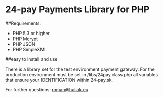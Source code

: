 24-pay Payments Library for PHP
===================================================


##Requirements:

  * PHP 5.3 or higher
  * PHP Mcrypt
  * PHP JSON
  * PHP SimpleXML

##easy to install and use

There is a library set for the test environment payment gateway. For the production environment must be set in /libs/24pay.class.php all variables that ensure your IDENTIFICATION within 24-pay.sk.

For further questions: roman@huliak.eu
